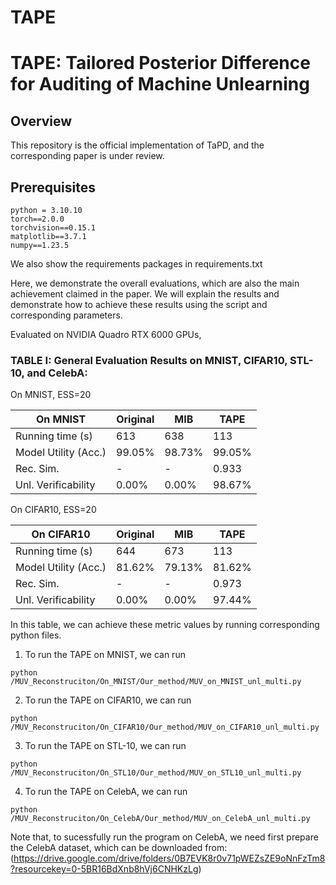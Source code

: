 # TAPE

# TAPE: Tailored Posterior Difference for Auditing of Machine Unlearning
## Overview
This repository is the official implementation of TaPD, and the corresponding paper is under review.


## Prerequisites

```
python = 3.10.10
torch==2.0.0
torchvision==0.15.1
matplotlib==3.7.1
numpy==1.23.5
```

We also show the requirements packages in requirements.txt

Here, we demonstrate the overall evaluations, which are also the main achievement claimed in the paper. We will explain the results and demonstrate how to achieve these results using the script and corresponding parameters.

Evaluated on NVIDIA Quadro RTX 6000 GPUs,
### TABLE I: General Evaluation Results on MNIST, CIFAR10, STL-10, and CelebA:

On MNIST, ESS=20

| On MNIST             | Original    | MIB      |   TAPE   | 
| --------             | --------    | -------- | -------- |  
| Running time (s)     | 613         | 638      |  113     |  
| Model Utility (Acc.) | 99.05%      | 98.73%   | 99.05%   |   
| Rec. Sim.            | -           | -        |   0.933  |  
| Unl. Verificability  | 0.00%       | 0.00%    | 98.67%   |  
 
On CIFAR10, ESS=20

| On CIFAR10           | Original    | MIB      |   TAPE   | 
| --------             | --------    | -------- | -------- |  
| Running time (s)     | 644         | 673      |  113     |  
| Model Utility (Acc.) | 81.62%      | 79.13%   | 81.62%   |   
| Rec. Sim.            | -           | -        | 0.973    |  
| Unl. Verificability  | 0.00%       | 0.00%    | 97.44%   |  

In this table, we can achieve these metric values by running corresponding python files.


1. To run the TAPE on MNIST, we can run
```
python /MUV_Reconstruciton/On_MNIST/Our_method/MUV_on_MNIST_unl_multi.py
```

2. To run the TAPE on CIFAR10, we can run

```
python /MUV_Reconstruciton/On_CIFAR10/Our_method/MUV_on_CIFAR10_unl_multi.py
```

3. To run the TAPE on STL-10, we can run

```
python /MUV_Reconstruciton/On_STL10/Our_method/MUV_on_STL10_unl_multi.py
```

4. To run the TAPE on CelebA, we can run

```
python /MUV_Reconstruciton/On_CelebA/Our_method/MUV_on_CelebA_unl_multi.py
```
Note that, to sucessfully run the program on CelebA, we need first prepare the CelebA dataset, which can be downloaded from: 
(https://drive.google.com/drive/folders/0B7EVK8r0v71pWEZsZE9oNnFzTm8?resourcekey=0-5BR16BdXnb8hVj6CNHKzLg)